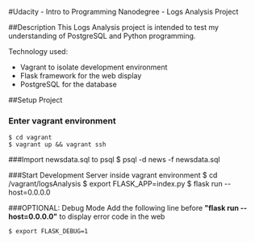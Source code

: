 #Udacity - Intro to Programming Nanodegree -  Logs Analysis Project

##Description
This Logs Analysis project is intended to test my understanding of PostgreSQL and Python programming.

Technology used:
- Vagrant to isolate development environment
- Flask framework for the web display
- PostgreSQL for the database

##Setup Project
### Enter vagrant environment
    $ cd vagrant
    $ vagrant up && vagrant ssh

###Import newsdata.sql to psql
    $ psql -d news -f newsdata.sql

###Start Development Server inside vagrant environment
    $ cd /vagrant/logsAnalysis
    $ export FLASK_APP=index.py
    $ flask run --host=0.0.0.0

###OPTIONAL: Debug Mode
Add the following line before __"flask run --host=0.0.0.0"__ to display error code in the web

    $ export FLASK_DEBUG=1
